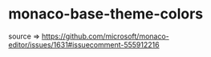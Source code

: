 # monaco-base-theme-colors
source => https://github.com/microsoft/monaco-editor/issues/1631#issuecomment-555912216
